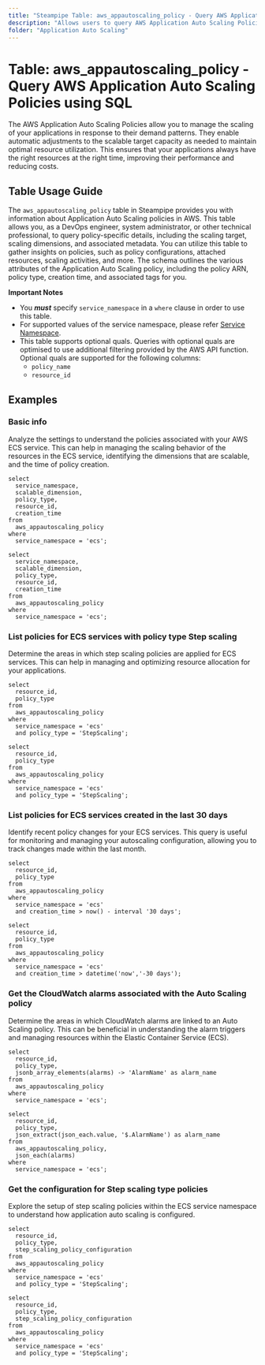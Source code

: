 ```yaml
---
title: "Steampipe Table: aws_appautoscaling_policy - Query AWS Application Auto Scaling Policies using SQL"
description: "Allows users to query AWS Application Auto Scaling Policies to obtain information about their configuration, attached resources, and other metadata."
folder: "Application Auto Scaling"
---
```


# Table: aws_appautoscaling_policy - Query AWS Application Auto Scaling Policies using SQL

The AWS Application Auto Scaling Policies allow you to manage the scaling of your applications in response to their demand patterns. They enable automatic adjustments to the scalable target capacity as needed to maintain optimal resource utilization. This ensures that your applications always have the right resources at the right time, improving their performance and reducing costs.

## Table Usage Guide

The `aws_appautoscaling_policy` table in Steampipe provides you with information about Application Auto Scaling policies in AWS. This table allows you, as a DevOps engineer, system administrator, or other technical professional, to query policy-specific details, including the scaling target, scaling dimensions, and associated metadata. You can utilize this table to gather insights on policies, such as policy configurations, attached resources, scaling activities, and more. The schema outlines the various attributes of the Application Auto Scaling policy, including the policy ARN, policy type, creation time, and associated tags for you.

**Important Notes**
- You **_must_** specify `service_namespace` in a `where` clause in order to use this table.
- For supported values of the service namespace, please refer [Service Namespace](https://docs.aws.amazon.com/autoscaling/application/APIReference/API_ScalingPolicy.html#autoscaling-Type-ScalingPolicy-ServiceNamespace).
- This table supports optional quals. Queries with optional quals are optimised to use additional filtering provided by the AWS API function. Optional quals are supported for the following columns:
  - `policy_name`
  - `resource_id`

## Examples

### Basic info
Analyze the settings to understand the policies associated with your AWS ECS service. This can help in managing the scaling behavior of the resources in the ECS service, identifying the dimensions that are scalable, and the time of policy creation.

```sql+postgres
select
  service_namespace,
  scalable_dimension,
  policy_type,
  resource_id,
  creation_time
from
  aws_appautoscaling_policy
where
  service_namespace = 'ecs';
```

```sql+sqlite
select
  service_namespace,
  scalable_dimension,
  policy_type,
  resource_id,
  creation_time
from
  aws_appautoscaling_policy
where
  service_namespace = 'ecs';
```

### List policies for ECS services with policy type Step scaling
Determine the areas in which step scaling policies are applied for ECS services. This can help in managing and optimizing resource allocation for your applications.

```sql+postgres
select
  resource_id,
  policy_type
from
  aws_appautoscaling_policy
where
  service_namespace = 'ecs'
  and policy_type = 'StepScaling';
```

```sql+sqlite
select
  resource_id,
  policy_type
from
  aws_appautoscaling_policy
where
  service_namespace = 'ecs'
  and policy_type = 'StepScaling';
```

### List policies for ECS services created in the last 30 days
Identify recent policy changes for your ECS services. This query is useful for monitoring and managing your autoscaling configuration, allowing you to track changes made within the last month.

```sql+postgres
select
  resource_id,
  policy_type
from
  aws_appautoscaling_policy
where
  service_namespace = 'ecs'
  and creation_time > now() - interval '30 days';
```

```sql+sqlite
select
  resource_id,
  policy_type
from
  aws_appautoscaling_policy
where
  service_namespace = 'ecs'
  and creation_time > datetime('now','-30 days');
```

### Get the CloudWatch alarms associated with the Auto Scaling policy
Determine the areas in which CloudWatch alarms are linked to an Auto Scaling policy. This can be beneficial in understanding the alarm triggers and managing resources within the Elastic Container Service (ECS).

```sql+postgres
select
  resource_id,
  policy_type,
  jsonb_array_elements(alarms) -> 'AlarmName' as alarm_name
from
  aws_appautoscaling_policy
where
  service_namespace = 'ecs';
```

```sql+sqlite
select
  resource_id,
  policy_type,
  json_extract(json_each.value, '$.AlarmName') as alarm_name
from
  aws_appautoscaling_policy,
  json_each(alarms)
where
  service_namespace = 'ecs';
```

### Get the configuration for Step scaling type policies
Explore the setup of step scaling policies within the ECS service namespace to understand how application auto scaling is configured.

```sql+postgres
select
  resource_id,
  policy_type,
  step_scaling_policy_configuration
from
  aws_appautoscaling_policy
where
  service_namespace = 'ecs'
  and policy_type = 'StepScaling';
```

```sql+sqlite
select
  resource_id,
  policy_type,
  step_scaling_policy_configuration
from
  aws_appautoscaling_policy
where
  service_namespace = 'ecs'
  and policy_type = 'StepScaling';
```
